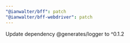 ```yaml
---
"@ianwalter/bff": patch
"@ianwalter/bff-webdriver": patch
---
```


Update dependency @generates/logger to ^0.1.2
